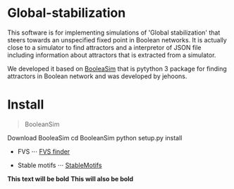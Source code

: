 # Global-stabilization
This software is for implementing simulations of 'Global stabilization' that steers towards an unspecified fixed point in Boolean networks. It is actually close to a simulator to find attractors and a interpretor of JSON file including information about attractors that is extracted from a simulator.

We developed it based on [BooleaSim](https://github.com/jehoons/BooleanSim) that is pytython 3 package for finding attractors in Boolean network and was developed by jehoons.

# Install
> BooleanSim

Download BooleaSim
cd BooleanSim 
python setup.py install 

* FVS
⋅⋅⋅ [FVS finder](https://github.com/needleworm/fvs)

* Stable motifs
⋅⋅⋅ [StableMotifs](https://github.com/jgtz/StableMotifs)

**This text will be bold**
__This will also be bold__
